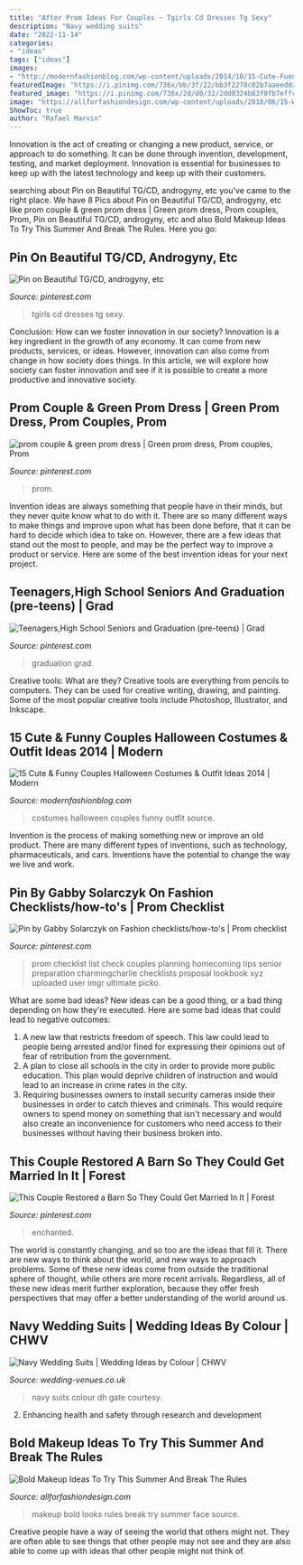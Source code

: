 ```yaml
---
title: "After Prom Ideas For Couples ~ Tgirls Cd Dresses Tg Sexy"
description: "Navy wedding suits"
date: "2022-11-14"
categories:
- "ideas"
tags: ["ideas"]
images:
- "http://modernfashionblog.com/wp-content/uploads/2014/10/15-Cute-Funny-Couples-Halloween-Costumes-Outfit-Ideas-2014-10.jpg"
featuredImage: "https://i.pinimg.com/736x/bb/3f/22/bb3f2278c02b7aaeeddab6bc30f29e37.jpg"
featured_image: "https://i.pinimg.com/736x/2d/d0/32/2dd0324b83f0fb7effc5e6ee06b7ada2--prom-tips-prom-ideas.jpg"
image: "https://allforfashiondesign.com/wp-content/uploads/2018/06/15-Winter-Themed-Face-Makeup-Looks-Ideas-2018-10.gif"
ShowToc: true
author: "Rafael Marvin"
---
```



Innovation is the act of creating or changing a new product, service, or approach to do something. It can be done through invention, development, testing, and market deployment. Innovation is essential for businesses to keep up with the latest technology and keep up with their customers.

	

		
searching about Pin on Beautiful TG/CD, androgyny, etc you've came to the right place. We have 8 Pics about Pin on Beautiful TG/CD, androgyny, etc like prom couple &amp; green prom dress | Green prom dress, Prom couples, Prom, Pin on Beautiful TG/CD, androgyny, etc and also Bold Makeup Ideas To Try This Summer And Break The Rules. Here you go:
		
    
## Pin On Beautiful TG/CD, Androgyny, Etc

<img loading=lazy src="https://i.pinimg.com/736x/68/8e/c1/688ec14aeab464e75630ee90680f7d66--sexy-dresses-tgirls.jpg" onerror="this.onerror=null;this.src='https://tse4.mm.bing.net/th?id=OIP.HDOFAZRuzyEh8IIrGlPnGQHaNK&amp;pid=15.1';" alt="Pin on Beautiful TG/CD, androgyny, etc">

_Source: pinterest.com_

>tgirls cd dresses tg sexy. 

	

Conclusion: How can we foster innovation in our society?
Innovation is a key ingredient in the growth of any economy. It can come from new products, services, or ideas. However, innovation can also come from change in how society does things. In this article, we will explore how society can foster innovation and see if it is possible to create a more productive and innovative society.

    
## Prom Couple &amp; Green Prom Dress | Green Prom Dress, Prom Couples, Prom

<img loading=lazy src="https://i.pinimg.com/736x/4d/29/5d/4d295d02bd2ad48fcab14ebfe0fcaf75.jpg" onerror="this.onerror=null;this.src='https://tse3.mm.bing.net/th?id=OIP.vxmChQOne32IinlW4RkSgAHaLH&amp;pid=15.1';" alt="prom couple &amp; green prom dress | Green prom dress, Prom couples, Prom">

_Source: pinterest.com_

>prom. 

	

Invention ideas are always something that people have in their minds, but they never quite know what to do with it. There are so many different ways to make things and improve upon what has been done before, that it can be hard to decide which idea to take on. However, there are a few ideas that stand out the most to people, and may be the perfect way to improve a product or service. Here are some of the best invention ideas for your next project.

    
## Teenagers,High School Seniors And Graduation (pre-teens) | Grad

<img loading=lazy src="https://i.pinimg.com/736x/94/5f/ac/945fac76c58b391309912b47d7082944--natural-senior-pictures-senior-photos.jpg" onerror="this.onerror=null;this.src='https://tse2.mm.bing.net/th?id=OIP.uDYWosC2hixjyr4xX23-uAHaLH&amp;pid=15.1';" alt="Teenagers,High School Seniors and Graduation (pre-teens) | Grad">

_Source: pinterest.com_

>graduation grad. 

	

Creative tools: What are they?
Creative tools are everything from pencils to computers. They can be used for creative writing, drawing, and painting. Some of the most popular creative tools include Photoshop, Illustrator, and Inkscape.

    
## 15 Cute &amp; Funny Couples Halloween Costumes &amp; Outfit Ideas 2014 | Modern

<img loading=lazy src="http://modernfashionblog.com/wp-content/uploads/2014/10/15-Cute-Funny-Couples-Halloween-Costumes-Outfit-Ideas-2014-10.jpg" onerror="this.onerror=null;this.src='https://tse3.mm.bing.net/th?id=OIP.FsGKedctXFWQLq5ewuRpdQHaJ4&amp;pid=15.1';" alt="15 Cute &amp; Funny Couples Halloween Costumes &amp; Outfit Ideas 2014 | Modern">

_Source: modernfashionblog.com_

>costumes halloween couples funny outfit source. 

	

Invention is the process of making something new or improve an old product. There are many different types of inventions, such as technology, pharmaceuticals, and cars. Inventions have the potential to change the way we live and work.

    
## Pin By Gabby Solarczyk On Fashion Checklists/how-to&#039;s | Prom Checklist

<img loading=lazy src="https://i.pinimg.com/736x/2d/d0/32/2dd0324b83f0fb7effc5e6ee06b7ada2--prom-tips-prom-ideas.jpg" onerror="this.onerror=null;this.src='https://tse4.mm.bing.net/th?id=OIP.zVRoUfpCsb4TX4p9ko3X0AHaKY&amp;pid=15.1';" alt="Pin by Gabby Solarczyk on Fashion checklists/how-to&#039;s | Prom checklist">

_Source: pinterest.com_

>prom checklist list check couples planning homecoming tips senior preparation charmingcharlie checklists proposal lookbook xyz uploaded user imgr ultimate picko. 

	

What are some bad ideas?
New ideas can be a good thing, or a bad thing depending on how they're executed. Here are some bad ideas that could lead to negative outcomes: 
1. A new law that restricts freedom of speech. This law could lead to people being arrested and/or fined for expressing their opinions out of fear of retribution from the government. 
2. A plan to close all schools in the city in order to provide more public education. This plan would deprive children of instruction and would lead to an increase in crime rates in the city. 
3. Requiring businesses owners to install security cameras inside their businesses in order to catch thieves and criminals. This would require owners to spend money on something that isn't necessary and would also create an inconvenience for customers who need access to their businesses without having their business broken into. 

    
## This Couple Restored A Barn So They Could Get Married In It | Forest

<img loading=lazy src="https://i.pinimg.com/736x/bb/3f/22/bb3f2278c02b7aaeeddab6bc30f29e37.jpg" onerror="this.onerror=null;this.src='https://tse4.mm.bing.net/th?id=OIP.3g7UkZLT64fJZB3eLTBmHAHaLH&amp;pid=15.1';" alt="This Couple Restored a Barn So They Could Get Married In It | Forest">

_Source: pinterest.com_

>enchanted. 

	

The world is constantly changing, and so too are the ideas that fill it. There are new ways to think about the world, and new ways to approach problems. Some of these new ideas come from outside the traditional sphere of thought, while others are more recent arrivals. Regardless, all of these new ideas merit further exploration, because they offer fresh perspectives that may offer a better understanding of the world around us.

    
## Navy Wedding Suits | Wedding Ideas By Colour | CHWV

<img loading=lazy src="https://www.wedding-venues.co.uk/sites/default/files/Navy-Wedding-Suits-dhgate.jpg" onerror="this.onerror=null;this.src='https://tse1.mm.bing.net/th?id=OIP.G2vRRC_uPZUNlKkffL5WnQHaOS&amp;pid=15.1';" alt="Navy Wedding Suits | Wedding Ideas by Colour | CHWV">

_Source: wedding-venues.co.uk_

>navy suits colour dh gate courtesy. 

	

2. Enhancing health and safety through research and development 

    
## Bold Makeup Ideas To Try This Summer And Break The Rules

<img loading=lazy src="https://allforfashiondesign.com/wp-content/uploads/2018/06/15-Winter-Themed-Face-Makeup-Looks-Ideas-2018-10.gif" onerror="this.onerror=null;this.src='https://tse4.mm.bing.net/th?id=OIP.eew78dvABGMxeIWJM1GW9AHaLG&amp;pid=15.1';" alt="Bold Makeup Ideas To Try This Summer And Break The Rules">

_Source: allforfashiondesign.com_

>makeup bold looks rules break try summer face source. 

	

Creative people have a way of seeing the world that others might not. They are often able to see things that other people may not see and they are also able to come up with ideas that other people might not think of.

